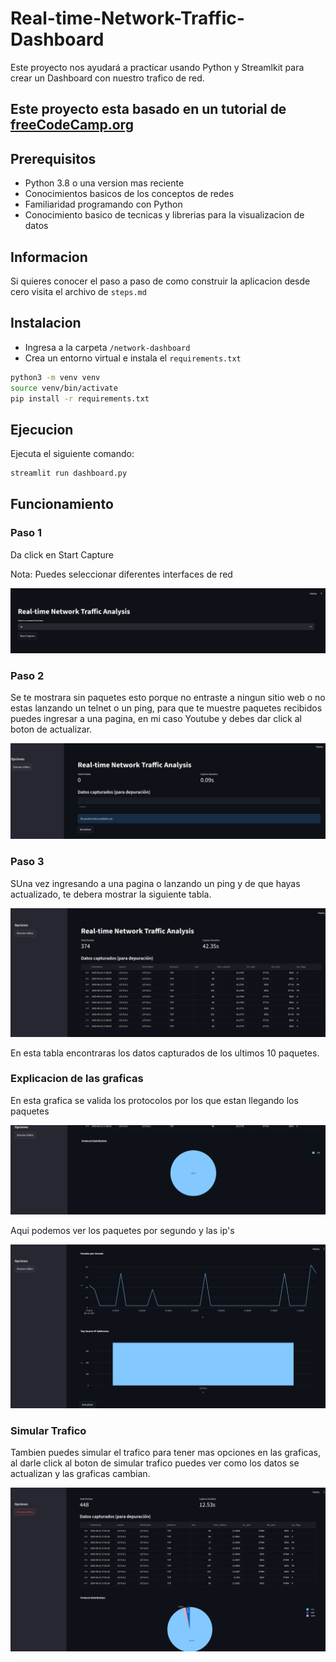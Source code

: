 # Real-time-Network-Traffic-Dashboard

Este proyecto nos ayudará a practicar usando Python y Streamlkit para crear un Dashboard con nuestro trafico de red.


## Este proyecto esta basado en un tutorial de [freeCodeCamp.org](https://www.freecodecamp.org/news/build-a-real-time-network-traffic-dashboard-with-python-and-streamlit/)


## Prerequisitos
- Python 3.8 o una version mas reciente
- Conocimientos basicos de los conceptos de redes
- Familiaridad programando con Python
- Conocimiento basico de tecnicas y librerias para la visualizacion de datos

## Informacion
Si quieres conocer el paso a paso de como construir la aplicacion desde cero visita el archivo de `steps.md`

## Instalacion

- Ingresa a la carpeta `/network-dashboard`
- Crea un entorno virtual e instala el `requirements.txt`

```bash
python3 -m venv venv
source venv/bin/activate
pip install -r requirements.txt
```


## Ejecucion
Ejecuta el siguiente comando:

```bash
streamlit run dashboard.py
```


## Funcionamiento

### Paso 1 

Da click en Start Capture

Nota: Puedes seleccionar diferentes interfaces de red

![Start Capture](/network-dashboard/capturas/1.png)

### Paso 2

Se te mostrara sin paquetes esto porque no entraste a ningun sitio web o no estas lanzando un telnet o un ping, para que te muestre paquetes recibidos puedes ingresar a una pagina, en mi caso Youtube y debes dar click al boton de actualizar.

![Network Traffic](/network-dashboard/capturas/2.png)


### Paso 3

SUna vez ingresando a una pagina o lanzando un ping y de que hayas actualizado, te debera mostrar la siguiente tabla.

![Network Traffic](/network-dashboard/capturas/4.png)

En esta tabla encontraras los datos capturados de los ultimos 10 paquetes.



### Explicacion de las graficas

En esta grafica se valida los protocolos por los que estan llegando los paquetes

![Network Traffic](/network-dashboard/capturas/5.png)


Aqui podemos ver los paquetes por segundo y las ip's

![Network Traffic](/network-dashboard/capturas/6.png)



### Simular Trafico

Tambien puedes simular el trafico para tener mas opciones en las graficas, al darle click al boton de simular trafico puedes ver como los datos se actualizan y las graficas cambian.

![Network Traffic](/network-dashboard/capturas/7.png)